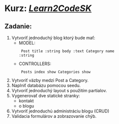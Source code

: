 # Kurz: [*Learn2CodeSK*](http://www.learn2code.sk/)

## Zadanie: 
1. Vytvoriť jednoduchý blog ktorý bude mať:
    * MODEL:
<code><pre>
    Post
        title :string
        body :text
    Category
        name :string
</pre></code>
    * CONTROLLERS:
<code><pre>
    Posts
        index
        show
    Categories
        show
</pre></code>
2. Vytvoriť väzby medzi Post a Category. 
3. Naplniť databázu pomocou seedu.
4. Vytvoriť jednoduchý layout s použitím partialov. 
5. Vygenerovať dve statické stranky:
    * kontakt
    * o blogu
6. Vytvoriť jednoduchú administráciu blogu (CRUD)
7. Validacia formulárov a zobrazovanie chýb.
